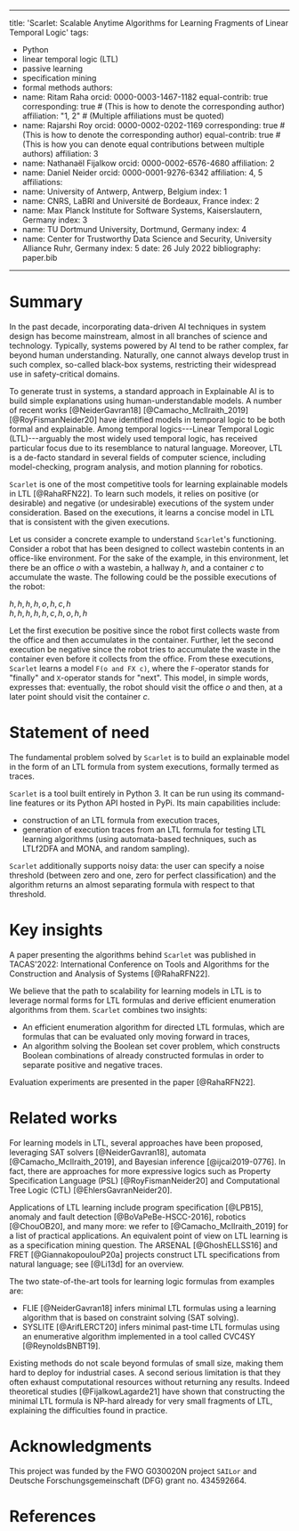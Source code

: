 
---
title: 'Scarlet: Scalable Anytime Algorithms for Learning Fragments of Linear Temporal Logic'
tags:
  - Python
  - linear temporal logic (LTL)
  - passive learning
  - specification mining
  - formal methods
authors:
  - name: Ritam Raha
    orcid: 0000-0003-1467-1182
    equal-contrib: true
    corresponding: true # (This is how to denote the corresponding author)
    affiliation: "1, 2" # (Multiple affiliations must be quoted)
  - name: Rajarshi Roy
    orcid: 0000-0002-0202-1169
    corresponding: true # (This is how to denote the corresponding author)
    equal-contrib: true # (This is how you can denote equal contributions between multiple authors)
    affiliation: 3
  - name: Nathanaël Fijalkow
    orcid: 0000-0002-6576-4680
    affiliation: 2
  - name: Daniel Neider
    orcid: 0000-0001-9276-6342
    affiliation: 4, 5
affiliations:
 - name: University of Antwerp, Antwerp, Belgium
   index: 1
 - name: CNRS, LaBRI and Université de Bordeaux, France
   index: 2
 - name: Max Planck Institute for Software Systems, Kaiserslautern, Germany
   index: 3
 - name: TU Dortmund University, Dortmund, Germany
   index: 4
 - name: Center for Trustworthy Data Science and Security, University Alliance Ruhr, Germany
   index: 5
date: 26 July 2022
bibliography: paper.bib
---

# Summary

In the past decade, incorporating data-driven AI techniques in system design has become mainstream, almost in all branches of science and technology.
Typically, systems powered by AI tend to be rather complex, far beyond human understanding.
Naturally, one cannot always develop trust in such complex, so-called black-box systems, restricting their widespread use in safety-critical domains.

To generate trust in systems, a standard approach in Explainable AI is to build simple explanations using human-understandable models.
A number of recent works [@NeiderGavran18] [@Camacho_McIlraith_2019] [@RoyFismanNeider20] have identified models in temporal logic to be both formal and explainable.
Among temporal logics---Linear Temporal Logic (LTL)---arguably the most widely used temporal logic, has received particular focus due to its resemblance to natural language.
Moreover, LTL is a de-facto standard in several fields of computer science, including model-checking, program analysis, and motion planning for robotics.

`Scarlet` is one of the most competitive tools for learning explainable models in LTL [@RahaRFN22].
To learn such models, it relies on positive (or desirable) and negative (or undesirable) executions of the system under consideration.
Based on the executions, it learns a concise model in LTL that is consistent with the given executions.

Let us consider a concrete example to understand `Scarlet`'s functioning.
Consider a robot that has been designed to collect wastebin contents in an office-like environment.
For the sake of the example, in this environment, let there be an office $o$ with a wastebin, a hallway $h$, and a container $c$ to accumulate the waste.
The following could be the possible executions of the robot:

$h,h,h,h,o,h,c,h$\
$h,h,h,h,h,c,h,o,h,h$

Let the first execution be positive since the robot first collects waste from the office and then accumulates in the container.
Further, let the second execution be negative since the robot tries to accumulate the waste in the container even before it collects from the office.
From these executions, `Scarlet` learns a model `F(o and FX c)`, where the `F`-operator stands for "finally" and `X`-operator stands for "next".
This model, in simple words, expresses that: eventually, the robot should visit the office $o$ and then, at a later point should visit the container $c$. 


# Statement of need

The fundamental problem solved by `Scarlet` is to build an explainable model in the form of an LTL formula from system executions, formally termed as traces.

`Scarlet` is a tool built entirely in Python 3. It can be run using its command-line features or its Python API hosted in PyPi. Its main capabilities include:

* construction of an LTL formula from execution traces,
* generation of execution traces from an LTL formula for testing LTL learning algorithms (using automata-based techniques, such as LTLf2DFA and MONA, and random sampling).

`Scarlet` additionally supports noisy data: the user can specify a noise threshold (between zero and one, zero for perfect classification) and the algorithm returns an almost separating formula with respect to that threshold.

# Key insights

A paper presenting the algorithms behind `Scarlet` was published in TACAS'2022: International Conference on Tools and Algorithms for the Construction and Analysis of Systems [@RahaRFN22]. 

We believe that the path to scalability for learning models in LTL is to leverage normal forms for LTL formulas and derive efficient enumeration algorithms from them. `Scarlet` combines two insights:

* An efficient enumeration algorithm for directed LTL formulas, which are formulas that can be evaluated only moving forward in traces,
* An algorithm solving the Boolean set cover problem, which constructs Boolean combinations of already constructed formulas in order to separate positive and negative traces.

Evaluation experiments are presented in the paper [@RahaRFN22].

# Related works

For learning models in LTL, several approaches have been proposed, leveraging SAT solvers [@NeiderGavran18], automata [@Camacho_McIlraith_2019], and Bayesian inference [@ijcai2019-0776]. In fact, there are approaches for more expressive logics such as Property Specification Language (PSL) [@RoyFismanNeider20] and Computational Tree Logic (CTL) [@EhlersGavranNeider20].

Applications of LTL learning include program specification [@LPB15], anomaly and fault detection [@BoVaPeBe-HSCC-2016], robotics [@ChouOB20], and many more: we refer to [@Camacho_McIlraith_2019] for a list of practical applications.
An equivalent point of view on LTL learning is as a specification mining question. 
The ARSENAL [@GhoshELLSS16] and FRET [@GiannakopoulouP20a] projects construct LTL specifications from natural language; see [@Li13d] for an overview.

The two state-of-the-art tools for learning logic formulas from examples are:

* FLIE [@NeiderGavran18] infers minimal LTL formulas using a learning algorithm that is based on constraint solving (SAT solving).
* SYSLITE [@ArifLERCT20] infers minimal past-time LTL formulas using an enumerative algorithm implemented in a tool called CVC4SY [@ReynoldsBNBT19].

Existing methods do not scale beyond formulas of small size, making them hard to deploy for industrial cases. A second serious limitation is that they often exhaust computational resources without returning any results. Indeed theoretical studies [@FijalkowLagarde21] have shown that constructing the minimal LTL formula is NP-hard already for very small fragments of LTL, explaining the difficulties found in practice.

# Acknowledgments

This project was funded by the FWO G030020N project `SAILor` and Deutsche Forschungsgemeinschaft (DFG) grant no. 434592664.


# References

